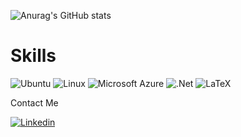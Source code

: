 
![Anurag's GitHub stats](https://github-readme-stats.vercel.app/api?username=GabrielBispo11&layout=Gradient&show_icons=true)

# Skills

![Ubuntu](https://img.shields.io/badge/-Ubuntu-E95420?logo=Ubuntu&logoColor=white)
![Linux](https://img.shields.io/badge/-Linux-FCC624?logo=Linux&logoColor=white)
![Microsoft Azure](https://img.shields.io/badge/-Microsoft%20Azure-0078D4?logo=Microsoft%20Azure&logoColor=white)
![.Net](https://img.shields.io/badge/-.Net-512BD4?logo=.Net&logoColor=white)
![LaTeX](https://img.shields.io/badge/-LaTeX-008080?logo=LaTeX&logoColor=white)

Contact Me

[![Linkedin](https://img.shields.io/badge/LinkedIn-0077B5?style=for-the-badge&logo=linkedin&logoColor=white)](https://www.linkedin.com/in/gabriel-absantos/)
